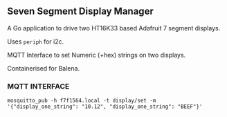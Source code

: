 ## Seven Segment Display Manager

A Go application to drive two HT16K33 based Adafruit 7 segment displays.

Uses `periph` for i2c.

MQTT Interface to set Numeric (+hex) strings on two displays.

Containerised for Balena. 

### MQTT INTERFACE

`mosquitto_pub -h f7f1564.local -t display/set -m '{"display_one_string": "10.12", "display_one_string": "BEEF"}'`